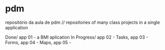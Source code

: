 # pdm
repositório da aula de pdm // repositories of many class projects in a single application

Done/ app 01 - a BMI aplication 
In Progress/ app 02 - Tasks, app 03 - Forms, app 04 - Maps, app 05 - 
